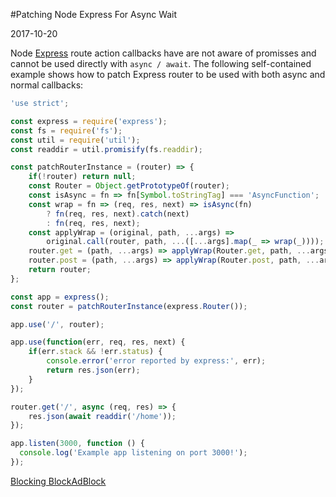 #Patching Node Express For Async Wait

2017-10-20

<!--- tags: nodejs express -->

Node [Express](https://expressjs.com/) route action callbacks have are not aware of promisses and cannot be used directly with `async / await`. The following self-contained example shows how to patch Express router to be used with both async and normal callbacks:

```javascript
'use strict';

const express = require('express');
const fs = require('fs');
const util = require('util');
const readdir = util.promisify(fs.readdir);

const patchRouterInstance = (router) => {
    if(!router) return null;
    const Router = Object.getPrototypeOf(router);
    const isAsync = fn => fn[Symbol.toStringTag] === 'AsyncFunction';
    const wrap = fn => (req, res, next) => isAsync(fn) 
        ? fn(req, res, next).catch(next)
        : fn(req, res, next);
    const applyWrap = (original, path, ...args) =>
        original.call(router, path, ...([...args].map(_ => wrap(_))));
    router.get = (path, ...args) => applyWrap(Router.get, path, ...args);
    router.post = (path, ...args) => applyWrap(Router.post, path, ...args);
    return router;
};

const app = express();
const router = patchRouterInstance(express.Router());

app.use('/', router);

app.use(function(err, req, res, next) {
	if(err.stack && !err.status) {
        console.error('error reported by express:', err);
        return res.json(err);
    }
});

router.get('/', async (req, res) => {
	res.json(await readdir('/home'));
});

app.listen(3000, function () {
  console.log('Example app listening on port 3000!');
});
```
<ins class='nfooter'><a rel='next' id='fnext' href='#blog/2017/2017-10-13-Blocking-BlockAdBlock.md'>Blocking BlockAdBlock</a></ins>
